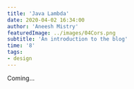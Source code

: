 ```yaml
---
title: 'Java Lambda'
date: 2020-04-02 16:34:00
author: 'Aneesh Mistry'
featuredImage: ../images/04Cors.png
subtitle: 'An introduction to the blog'
time: '8'
tags:
- design
---
```


Coming...